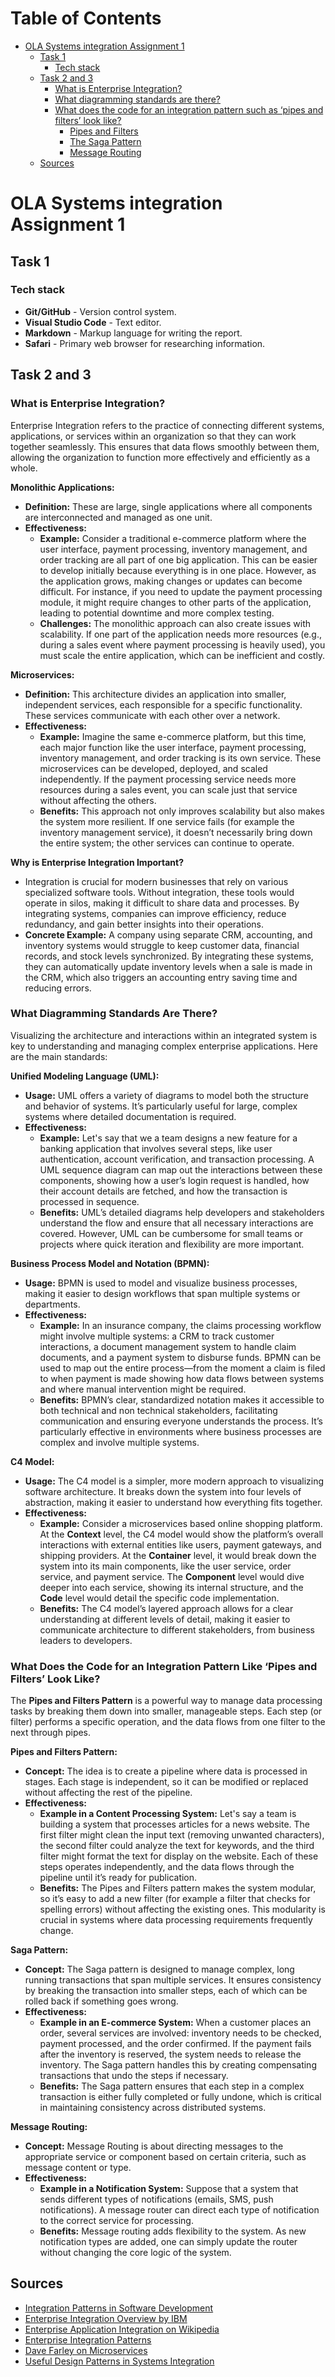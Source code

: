 # Table of Contents

- [OLA Systems integration Assignment 1](#ola-systems-integration-assignment-1)
  - [Task 1](#task-1)
    - [Tech stack](#tech-stack)
  - [Task 2 and 3](#task-2-and-3)
    - [What is Enterprise Integration?](#what-is-enterprise-integration)
    - [What diagramming standards are there?](#what-diagramming-standards-are-there)
    - [What does the code for an integration pattern such as ‘pipes and filters’ look like?](#what-does-the-code-for-an-integration-pattern-such-as-pipes-and-filters-look-like)
      - [Pipes and Filters](#pipes-and-filters)
      - [The Saga Pattern](#the-saga-pattern)
      - [Message Routing](#message-routing)
  - [Sources](#sources)

# OLA Systems integration Assignment 1

## Task 1

### Tech stack

- **Git/GitHub** - Version control system.
- **Visual Studio Code** - Text editor.
- **Markdown** - Markup language for writing the report.
- **Safari** - Primary web browser for researching information.

## Task 2 and 3

### What is Enterprise Integration?

Enterprise Integration refers to the practice of connecting different systems, applications, or services within an organization so that they can work together seamlessly. This ensures that data flows smoothly between them, allowing the organization to function more effectively and efficiently as a whole.

**Monolithic Applications:**
- **Definition:** These are large, single applications where all components are interconnected and managed as one unit.
- **Effectiveness:** 
  - **Example:** Consider a traditional e-commerce platform where the user interface, payment processing, inventory management, and order tracking are all part of one big application. This can be easier to develop initially because everything is in one place. However, as the application grows, making changes or updates can become difficult. For instance, if you need to update the payment processing module, it might require changes to other parts of the application, leading to potential downtime and more complex testing.
  - **Challenges:** The monolithic approach can also create issues with scalability. If one part of the application needs more resources (e.g., during a sales event where payment processing is heavily used), you must scale the entire application, which can be inefficient and costly.

**Microservices:**
- **Definition:** This architecture divides an application into smaller, independent services, each responsible for a specific functionality. These services communicate with each other over a network.
- **Effectiveness:** 
  - **Example:** Imagine the same e-commerce platform, but this time, each major function like the user interface, payment processing, inventory management, and order tracking is its own service. These microservices can be developed, deployed, and scaled independently. If the payment processing service needs more resources during a sales event, you can scale just that service without affecting the others.
  - **Benefits:** This approach not only improves scalability but also makes the system more resilient. If one service fails (for example the inventory management service), it doesn’t necessarily bring down the entire system; the other services can continue to operate.

**Why is Enterprise Integration Important?**
- Integration is crucial for modern businesses that rely on various specialized software tools. Without integration, these tools would operate in silos, making it difficult to share data and processes. By integrating systems, companies can improve efficiency, reduce redundancy, and gain better insights into their operations.
- **Concrete Example:** A company using separate CRM, accounting, and inventory systems would struggle to keep customer data, financial records, and stock levels synchronized. By integrating these systems, they can automatically update inventory levels when a sale is made in the CRM, which also triggers an accounting entry saving time and reducing errors.

### What Diagramming Standards Are There?

Visualizing the architecture and interactions within an integrated system is key to understanding and managing complex enterprise applications. Here are the main standards:

**Unified Modeling Language (UML):**
- **Usage:** UML offers a variety of diagrams to model both the structure and behavior of systems. It’s particularly useful for large, complex systems where detailed documentation is required.
- **Effectiveness:**
  - **Example:** Let's say that we a team designs a new feature for a banking application that involves several steps, like user authentication, account verification, and transaction processing. A UML sequence diagram can map out the interactions between these components, showing how a user’s login request is handled, how their account details are fetched, and how the transaction is processed in sequence.
  - **Benefits:** UML’s detailed diagrams help developers and stakeholders understand the flow and ensure that all necessary interactions are covered. However, UML can be cumbersome for small teams or projects where quick iteration and flexibility are more important.

**Business Process Model and Notation (BPMN):**
- **Usage:** BPMN is used to model and visualize business processes, making it easier to design workflows that span multiple systems or departments.
- **Effectiveness:**
  - **Example:** In an insurance company, the claims processing workflow might involve multiple systems: a CRM to track customer interactions, a document management system to handle claim documents, and a payment system to disburse funds. BPMN can be used to map out the entire process—from the moment a claim is filed to when payment is made showing how data flows between systems and where manual intervention might be required.
  - **Benefits:** BPMN’s clear, standardized notation makes it accessible to both technical and non technical stakeholders, facilitating communication and ensuring everyone understands the process. It’s particularly effective in environments where business processes are complex and involve multiple systems.

**C4 Model:**
- **Usage:** The C4 model is a simpler, more modern approach to visualizing software architecture. It breaks down the system into four levels of abstraction, making it easier to understand how everything fits together.
- **Effectiveness:**
  - **Example:** Consider a microservices based online shopping platform. At the **Context** level, the C4 model would show the platform’s overall interactions with external entities like users, payment gateways, and shipping providers. At the **Container** level, it would break down the system into its main components, like the user service, order service, and payment service. The **Component** level would dive deeper into each service, showing its internal structure, and the **Code** level would detail the specific code implementation.
  - **Benefits:** The C4 model’s layered approach allows for a clear understanding at different levels of detail, making it easier to communicate architecture to different stakeholders, from business leaders to developers.

### What Does the Code for an Integration Pattern Like ‘Pipes and Filters’ Look Like?

The **Pipes and Filters Pattern** is a powerful way to manage data processing tasks by breaking them down into smaller, manageable steps. Each step (or filter) performs a specific operation, and the data flows from one filter to the next through pipes.

**Pipes and Filters Pattern:**
- **Concept:** The idea is to create a pipeline where data is processed in stages. Each stage is independent, so it can be modified or replaced without affecting the rest of the pipeline.
- **Effectiveness:**
  - **Example in a Content Processing System:** Let's say a team is building a system that processes articles for a news website. The first filter might clean the input text (removing unwanted characters), the second filter could analyze the text for keywords, and the third filter might format the text for display on the website. Each of these steps operates independently, and the data flows through the pipeline until it’s ready for publication.
  - **Benefits:** The Pipes and Filters pattern makes the system modular, so it’s easy to add a new filter (for example a filter that checks for spelling errors) without affecting the existing ones. This modularity is crucial in systems where data processing requirements frequently change.

**Saga Pattern:**
- **Concept:** The Saga pattern is designed to manage complex, long running transactions that span multiple services. It ensures consistency by breaking the transaction into smaller steps, each of which can be rolled back if something goes wrong.
- **Effectiveness:**
  - **Example in an E-commerce System:** When a customer places an order, several services are involved: inventory needs to be checked, payment processed, and the order confirmed. If the payment fails after the inventory is reserved, the system needs to release the inventory. The Saga pattern handles this by creating compensating transactions that undo the steps if necessary.
  - **Benefits:** The Saga pattern ensures that each step in a complex transaction is either fully completed or fully undone, which is critical in maintaining consistency across distributed systems.

**Message Routing:**
- **Concept:** Message Routing is about directing messages to the appropriate service or component based on certain criteria, such as message content or type.
- **Effectiveness:**
  - **Example in a Notification System:** Suppose that a system that sends different types of notifications (emails, SMS, push notifications). A message router can direct each type of notification to the correct service for processing.
  - **Benefits:** Message routing adds flexibility to the system. As new notification types are added, one can simply update the router without changing the core logic of the system.

## Sources

- [Integration Patterns in Software Development](https://www.architectureandgovernance.com/applications-technology/integration-patterns-in-software-development/)
- [Enterprise Integration Overview by IBM](https://www.ibm.com/think/topics/enterprise-integration)
- [Enterprise Application Integration on Wikipedia](https://en.wikipedia.org/wiki/Enterprise_application_integration)
- [Enterprise Integration Patterns](https://www.enterpriseintegrationpatterns.com/)
- [Dave Farley on Microservices](https://www.youtube.com/watch?v=yC6EEuxhglE)
- [Useful Design Patterns in Systems Integration](https://www.youtube.com/watch?v=tiHKefWOyrY)
